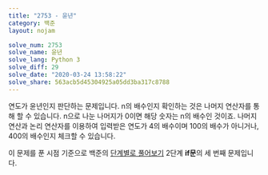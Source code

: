 ```yaml
---
title: "2753 - 윤년"
category: 백준
layout: nojam

solve_num: 2753
solve_name: 윤년
solve_lang: Python 3
solve_diff: 29
solve_date: "2020-03-24 13:58:22"
solve_share: 563acb5d45304925a05dd3ba317c8788
---
```


연도가 윤년인지 판단하는 문제입니다. n의 배수인지 확인하는 것은 나머지 연산자를 통해 할 수 있습니다. n으로 나눈 나머지가 0이면 해당 숫자는 n의 배수인 것이죠. 나머지 연산과 논리 연산자를 이용하여 입력받은 연도가 4의 배수이며 100의 배수가 아니거나, 400의 배수인지 체크할 수 있습니다.

이 문제를 푼 시점 기준으로 백준의 [단계별로 풀어보기](http://noj.am/p/s) 2단계 **if문**의 세 번째 문제입니다.
